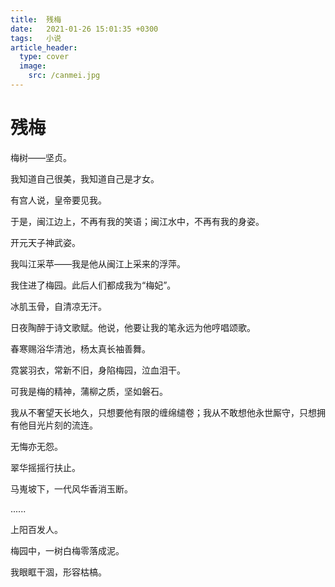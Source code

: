 ```yaml
---
title:  残梅
date:   2021-01-26 15:01:35 +0300
tags:   小说
article_header:
  type: cover
  image:
    src: /canmei.jpg
---
```

# 残梅

梅树——坚贞。

我知道自己很美，我知道自己是才女。

有宫人说，皇帝要见我。

于是，闽江边上，不再有我的笑语；闽江水中，不再有我的身姿。

开元天子神武姿。

我叫江采苹——我是他从闽江上采来的浮萍。

我住进了梅园。此后人们都成我为“梅妃”。

冰肌玉骨，自清凉无汗。

日夜陶醉于诗文歌赋。他说，他要让我的笔永远为他哼唱颂歌。

春寒赐浴华清池，杨太真长袖善舞。

霓裳羽衣，常新不旧，身陷梅园，泣血泪干。

可我是梅的精神，蒲柳之质，坚如磐石。

我从不奢望天长地久，只想要他有限的缠绵缱卷；我从不敢想他永世厮守，只想拥有他目光片刻的流连。

无悔亦无怨。

翠华摇摇行扶止。

马嵬坡下，一代风华香消玉断。

......

上阳百发人。

梅园中，一树白梅零落成泥。

我眼眶干涸，形容枯槁。